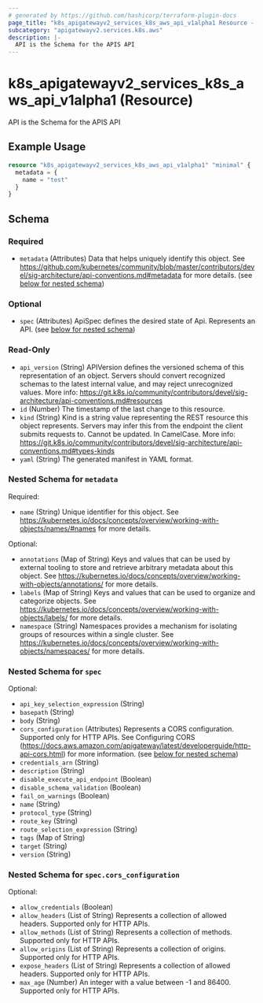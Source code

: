 ```yaml
---
# generated by https://github.com/hashicorp/terraform-plugin-docs
page_title: "k8s_apigatewayv2_services_k8s_aws_api_v1alpha1 Resource - terraform-provider-k8s"
subcategory: "apigatewayv2.services.k8s.aws"
description: |-
  API is the Schema for the APIS API
---
```


# k8s_apigatewayv2_services_k8s_aws_api_v1alpha1 (Resource)

API is the Schema for the APIS API

## Example Usage

```terraform
resource "k8s_apigatewayv2_services_k8s_aws_api_v1alpha1" "minimal" {
  metadata = {
    name = "test"
  }
}
```

<!-- schema generated by tfplugindocs -->
## Schema

### Required

- `metadata` (Attributes) Data that helps uniquely identify this object. See https://github.com/kubernetes/community/blob/master/contributors/devel/sig-architecture/api-conventions.md#metadata for more details. (see [below for nested schema](#nestedatt--metadata))

### Optional

- `spec` (Attributes) ApiSpec defines the desired state of Api.  Represents an API. (see [below for nested schema](#nestedatt--spec))

### Read-Only

- `api_version` (String) APIVersion defines the versioned schema of this representation of an object. Servers should convert recognized schemas to the latest internal value, and may reject unrecognized values. More info: https://git.k8s.io/community/contributors/devel/sig-architecture/api-conventions.md#resources
- `id` (Number) The timestamp of the last change to this resource.
- `kind` (String) Kind is a string value representing the REST resource this object represents. Servers may infer this from the endpoint the client submits requests to. Cannot be updated. In CamelCase. More info: https://git.k8s.io/community/contributors/devel/sig-architecture/api-conventions.md#types-kinds
- `yaml` (String) The generated manifest in YAML format.

<a id="nestedatt--metadata"></a>
### Nested Schema for `metadata`

Required:

- `name` (String) Unique identifier for this object. See https://kubernetes.io/docs/concepts/overview/working-with-objects/names/#names for more details.

Optional:

- `annotations` (Map of String) Keys and values that can be used by external tooling to store and retrieve arbitrary metadata about this object. See https://kubernetes.io/docs/concepts/overview/working-with-objects/annotations/ for more details.
- `labels` (Map of String) Keys and values that can be used to organize and categorize objects. See https://kubernetes.io/docs/concepts/overview/working-with-objects/labels/ for more details.
- `namespace` (String) Namespaces provides a mechanism for isolating groups of resources within a single cluster. See https://kubernetes.io/docs/concepts/overview/working-with-objects/namespaces/ for more details.


<a id="nestedatt--spec"></a>
### Nested Schema for `spec`

Optional:

- `api_key_selection_expression` (String)
- `basepath` (String)
- `body` (String)
- `cors_configuration` (Attributes) Represents a CORS configuration. Supported only for HTTP APIs. See Configuring CORS (https://docs.aws.amazon.com/apigateway/latest/developerguide/http-api-cors.html) for more information. (see [below for nested schema](#nestedatt--spec--cors_configuration))
- `credentials_arn` (String)
- `description` (String)
- `disable_execute_api_endpoint` (Boolean)
- `disable_schema_validation` (Boolean)
- `fail_on_warnings` (Boolean)
- `name` (String)
- `protocol_type` (String)
- `route_key` (String)
- `route_selection_expression` (String)
- `tags` (Map of String)
- `target` (String)
- `version` (String)

<a id="nestedatt--spec--cors_configuration"></a>
### Nested Schema for `spec.cors_configuration`

Optional:

- `allow_credentials` (Boolean)
- `allow_headers` (List of String) Represents a collection of allowed headers. Supported only for HTTP APIs.
- `allow_methods` (List of String) Represents a collection of methods. Supported only for HTTP APIs.
- `allow_origins` (List of String) Represents a collection of origins. Supported only for HTTP APIs.
- `expose_headers` (List of String) Represents a collection of allowed headers. Supported only for HTTP APIs.
- `max_age` (Number) An integer with a value between -1 and 86400. Supported only for HTTP APIs.


